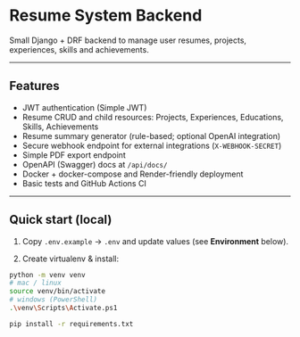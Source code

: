 # Resume System Backend

Small Django + DRF backend to manage user resumes, projects, experiences, skills and achievements.

---

## Features
- JWT authentication (Simple JWT)
- Resume CRUD and child resources: Projects, Experiences, Educations, Skills, Achievements
- Resume summary generator (rule-based; optional OpenAI integration)
- Secure webhook endpoint for external integrations (`X-WEBHOOK-SECRET`)
- Simple PDF export endpoint
- OpenAPI (Swagger) docs at `/api/docs/`
- Docker + docker-compose and Render-friendly deployment
- Basic tests and GitHub Actions CI

---

## Quick start (local)

1. Copy `.env.example` → `.env` and update values (see **Environment** below).

2. Create virtualenv & install:

```bash
python -m venv venv
# mac / linux
source venv/bin/activate
# windows (PowerShell)
.\venv\Scripts\Activate.ps1

pip install -r requirements.txt
